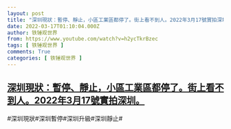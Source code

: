 ```yaml
---
layout: post
title: "深圳現狀：暫停、靜止，小區工業區都停了。街上看不到人。2022年3月17號實拍深圳。"
date: 2022-03-17T01:10:04.000Z
author: 铁锤观世界
from: https://www.youtube.com/watch?v=h2ycTkrBzec
tags: [ 铁锤观世界 ]
comments: True
categories: [ 铁锤观世界 ]
---
```

<!--1647479404000-->
[深圳現狀：暫停、靜止，小區工業區都停了。街上看不到人。2022年3月17號實拍深圳。](https://www.youtube.com/watch?v=h2ycTkrBzec)
------

<div>
#深圳現狀#深圳暫停#深圳升級#深圳靜止#
</div>
